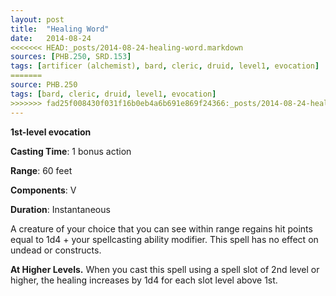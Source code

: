 ```yaml
---
layout: post
title:  "Healing Word"
date:   2014-08-24
<<<<<<< HEAD:_posts/2014-08-24-healing-word.markdown
sources: [PHB.250, SRD.153]
tags: [artificer (alchemist), bard, cleric, druid, level1, evocation]
=======
source: PHB.250
tags: [bard, cleric, druid, level1, evocation]
>>>>>>> fad25f008430f031f16b0eb4a6b691e869f24366:_posts/2014-08-24-healing-word.md
---
```


**1st-level evocation**

**Casting Time**: 1 bonus action

**Range**: 60 feet

**Components**: V

**Duration**: Instantaneous

A creature of your choice that you can see within range regains hit points equal to 1d4 + your spellcasting ability modifier. This spell has no effect on undead or constructs.

**At Higher Levels.** When you cast this spell using a spell slot of 2nd level or higher, the healing increases by 1d4 for each slot level above 1st.
